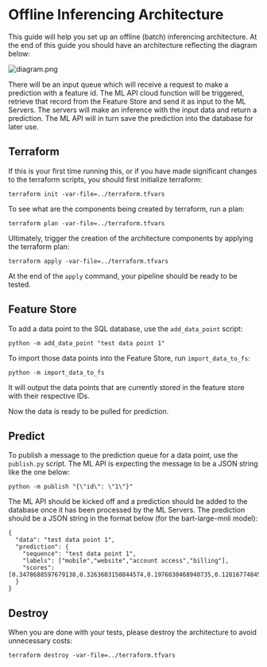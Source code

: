# Offline Inferencing Architecture

This guide will help you set up an offline (batch) inferencing architecture.
At the end of this guide you should have an architecture reflecting the diagram below:

![diagram.png](diagram.png)

There will be an input queue which will receive a request to make a prediction with a
feature id. The ML API cloud function will be triggered, retrieve that record from the
Feature Store and send it as input to the ML Servers. The servers will make an inference
with the input data and return a prediction. The ML API will in turn save the prediction
into the database for later use.

## Terraform

If this is your first time running this, or if you have made significant changes to
the terraform scripts, you should first initialize terraform:

```shell
terraform init -var-file=../terraform.tfvars
```

To see what are the components being created by terraform, run a plan:
```shell
terraform plan -var-file=../terraform.tfvars
```

Ultimately, trigger the creation of the architecture components by applying the
terraform plan:

```shell
terraform apply -var-file=../terraform.tfvars
```

At the end of the `apply` command, your pipeline should be ready to be tested.

## Feature Store

To add a data point to the SQL database, use the `add_data_point` script:
```shell
python -m add_data_point "test data point 1"
```

To import those data points into the Feature Store, run `import_data_to_fs`:
```shell
python -m import_data_to_fs
```

It will output the data points that are currently stored in the feature store
with their respective IDs.

Now the data is ready to be pulled for prediction.

## Predict

To publish a message to the prediction queue for a data point, use the `publish.py`
script. The ML API is expecting the message to be a JSON string like the one below:
```shell
python -m publish "{\"id\": \"1\"}"
```

The ML API should be kicked off and a prediction should be added to the database
once it has been processed by the ML Servers. The prediction should be a JSON string
in the format below (for the bart-large-mnli model):
```shell
{
  "data": "test data point 1",
  "prediction": {
    "sequence": "test data point 1",
    "labels": ["mobile","website","account access","billing"],
    "scores": [0.3478688597679138,0.3263603150844574,0.1976030468940735,0.1281677484512329]
  }
}
```

## Destroy

When you are done with your tests, please destroy the architecture to avoid unnecessary
costs:
```shell
terraform destroy -var-file=../terraform.tfvars
```
